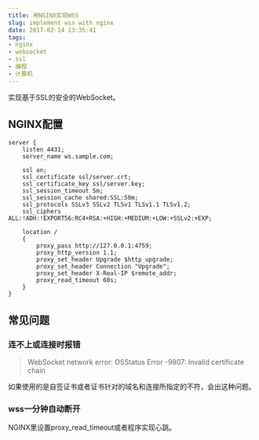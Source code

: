 ```yaml
---
title: 用NGINX实现WSS
slug: implement wss with nginx
date: 2017-02-14 13:35:41
tags:
- nginx
- websocket
- ssl
- 编程
- 计算机
---
```


实现基于SSL的安全的WebSocket。

## NGINX配置

```
server {
    listen 4431;
    server_name ws.sample.com;

    ssl on;
    ssl_certificate ssl/server.crt;
    ssl_certificate_key ssl/server.key;
    ssl_session_timeout 5m;
    ssl_session_cache shared:SSL:50m;
    ssl_protocols SSLv3 SSLv2 TLSv1 TLSv1.1 TLSv1.2;
    ssl_ciphers ALL:!ADH:!EXPORT56:RC4+RSA:+HIGH:+MEDIUM:+LOW:+SSLv2:+EXP;

    location /
    {
        proxy_pass http://127.0.0.1:4759;
        proxy_http_version 1.1;
        proxy_set_header Upgrade $http_upgrade;
        proxy_set_header Connection "Upgrade";
        proxy_set_header X-Real-IP $remote_addr;
        proxy_read_timeout 60s;
    }
}
```

## 常见问题

### 连不上或连接时报错

> WebSocket network error: OSStatus Error -9807: Invalid certificate chain

如果使用的是自签证书或者证书针对的域名和连接所指定的不符，会出这种问题。

### wss一分钟自动断开

NGINX里设置proxy_read_timeout或者程序实现心跳。

